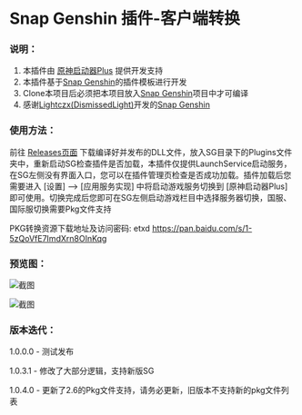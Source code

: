 # Snap Genshin 插件-客户端转换

### 说明：

1. 本插件由 [原神启动器Plus](https://github.com/DawnFz/Genshin.Launcher.Plus) 提供开发支持
1. 本插件基于[Snap Genshin](https://github.com/DGP-Studio/Snap.Genshin)的插件模板进行开发
2. Clone本项目后必须把本项目放入[Snap Genshin](https://github.com/DGP-Studio/Snap.Genshin)项目中才可编译
3. 感谢[Lightczx(DismissedLight)](https://github.com/Lightczx)开发的[Snap Genshin](https://github.com/DGP-Studio/Snap.Genshin)

### 使用方法：

前往 [Releases页面](https://github.com/DawnFz/Genshin.Launcher.Plus.SE.Plugin/releases) 下载编译好并发布的DLL文件，放入SG目录下的Plugins文件夹中，重新启动SG检查插件是否加载，本插件仅提供LaunchService启动服务，在SG左侧没有界面入口，您可以在插件管理页检查是否成功加载。插件加载后您需要进入 [设置] --> [应用服务实现] 中将启动游戏服务切换到 [原神启动器Plus] 即可使用。切换完成后您即可在SG左侧启动游戏栏目中选择服务器切换，国服、国际服切换需要Pkg文件支持

PKG转换资源下载地址及访问密码: etxd
https://pan.baidu.com/s/1-5zQoVfE7ImdXrn8OInKqg

### 预览图：

![截图](https://s2.loli.net/2022/03/25/YpTbyWoq1i79hvE.jpg)

![截图](https://s2.loli.net/2022/03/25/o5q8J2ZzC3hBSL4.jpg)



### 版本迭代：

1.0.0.0 - 测试发布

1.0.3.1 - 修改了大部分逻辑，支持新版SG

1.0.4.0 - 更新了2.6的Pkg文件支持，请务必更新，旧版本不支持新的pkg文件列表
